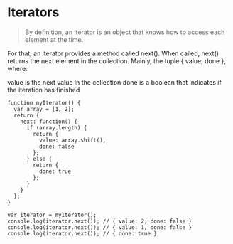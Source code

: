 # Iterators

> By definition, an iterator is an object that knows how to access each element at the time.

For that, an iterator provides a method called next\(\). When called, next\(\) returns the next element in the collection. Mainly, the tuple { value, done }, where:

value is the next value in the collection done is a boolean that indicates if the iteration has finished

```text
function myIterator() {
  var array = [1, 2];
  return {
    next: function() {
      if (array.length) {
        return {
          value: array.shift(),
          done: false
        };
      } else {
        return {
          done: true
        };
      }
    }
  };
}

var iterator = myIterator();
console.log(iterator.next()); // { value: 2, done: false }
console.log(iterator.next()); // { value: 1, done: false }
console.log(iterator.next()); // { done: true }
```

